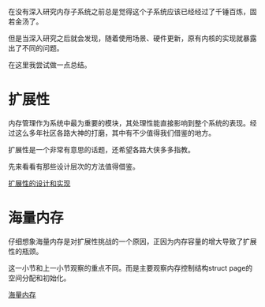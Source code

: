 在没有深入研究内存子系统之前总是觉得这个子系统应该已经经过了千锤百炼，固若金汤了。

但是当深入研究之后就会发现，随着使用场景、硬件更新，原有内核的实现就暴露出了不同的问题。

在这里我尝试做一点总结。

# 扩展性

内存管理作为系统中最为重要的模块，其处理性能直接影响到整个系统的表现。经过这么多年社区各路大神的打磨，其中有不少值得我们借鉴的地方。

扩展性是一个非常有意思的话题，还希望各路大侠多多指教。

先来看看有那些设计层次的方法值得借鉴。

[扩展性的设计和实现][1]

# 海量内存

仔细想象海量内存是对扩展性挑战的一个原因，正因为内存容量的增大导致了扩展性的瓶颈。

这一小节和上一小节观察的重点不同。而是主要观察内存控制结构struct page的空间分配和初始化。

[海量内存][2]

[1]: /mm/51-scalability_design_implementation.md
[2]: /mm/52-hugh_memory.md
